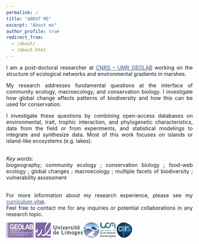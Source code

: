 ```yaml
---
permalink: /
title: "ABOUT ME"
excerpt: "About me"
author_profile: true
redirect_from: 
  - /about/
  - /about.html
---
```

<style> body {text-align: justify} </style> <!-- Justify text. -->

I am a post-doctoral researcher at <a href="https://geolab.uca.fr/" target="_blank" style="color:#3B528B;">CNRS – UMR GEOLAB</a> working on the structure of ecological networks and environmental gradients in marshes. <br> 

My research addresses fundamental questions at the interface of community ecology, macroecology, and conservation biology. I investigate how global change affects patterns of biodiversity and how this can be used for conservation. <br>  

I investigate these questions by combining open-access databases on environmental, trait, trophic interaction, and phylogenetic characteristics, data from the field or from experiments, and statistical modelings to integrate and synthesize data. Most of this work focuses on islands or island-like ecosystems (e.g. lakes). <br> <br>
  
  
*Key words:*<br>
biogeography; community ecology ; conservation biology ; food-web ecology ; global changes ; macroecology ; multiple facets of biodiversity ; vulnerability assessment <br> <br>
  
  
For more information about my research experience, please see my <a href="https://camilleleclerc.github.io/cv/" target="_blank" style="color:#3B528B;">curriculum vitæ</a>. <br>
Feel free to contact me for any inquiries or potential collaborations in any research topic. <br>

<img class="wp-image-817" style="width:340px;" src="images/logo_institut.png" alt="logo_institut" class="inline"/>
